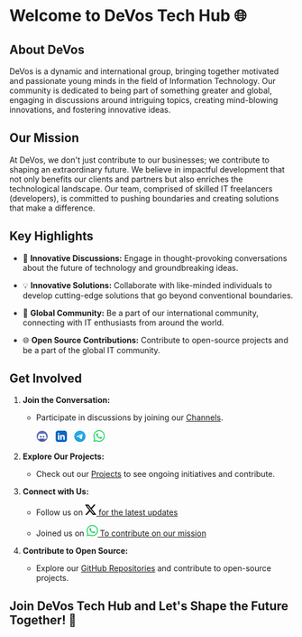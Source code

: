 <a href="https://github.com/DeVos0/DeVos0/blob/main/styles.css"></a>
# Welcome to DeVos Tech Hub 🌐

## About DeVos <a name="about-devos"></a>

DeVos is a dynamic and international group, bringing together motivated and passionate young minds in the field of Information Technology. Our community is dedicated to being part of something greater and global, engaging in discussions around intriguing topics, creating mind-blowing innovations, and fostering innovative ideas.

## Our Mission <a name="our-mission"></a>

At DeVos, we don't just contribute to our businesses; we contribute to shaping an extraordinary future. We believe in impactful development that not only benefits our clients and partners but also enriches the technological landscape. Our team, comprised of skilled IT freelancers (developers), is committed to pushing boundaries and creating solutions that make a difference.

## Key Highlights <a name="key-highlights"></a>

- 🚀 **Innovative Discussions:** Engage in thought-provoking conversations about the future of technology and groundbreaking ideas.
  
- 💡 **Innovative Solutions:** Collaborate with like-minded individuals to develop cutting-edge solutions that go beyond conventional boundaries.

- 👥 **Global Community:** Be a part of our international community, connecting with IT enthusiasts from around the world.

- 🌐 **Open Source Contributions:** Contribute to open-source projects and be a part of the global IT community.

## Get Involved <a name="get-involved"></a>

1. **Join the Conversation:**
   - Participate in discussions by joining our [Channels](#).
     
      <div class="social-icons-row">
       <a href="#" target="_blank" style="margin-right: 10px;"><img class="social-icons" src="https://github.com/DeVos0/DeVos0/blob/main/discord.png" width="20"></a>
       <a href="#" target="_blank" style="margin-right: 10px;"><img src="https://github.com/DeVos0/DeVos0/blob/main/linkedin.png" width="20"></a>
       <a href="#" target="_blank" style="margin-right: 10px;"><img src="https://github.com/DeVos0/DeVos0/blob/main/telegram.png" width="20"></a>
       <a href="#" target="_blank" style="margin-right: 10px;"><img src="https://github.com/DeVos0/DeVos0/blob/main/whatsapp.png" width="20"></a>
      </div>
   

    
3. **Explore Our Projects:**
   - Check out our [Projects](/projects) to see ongoing initiatives and contribute.

4. **Connect with Us:**

   - Follow us on <a href="#" target="_blank"> <img src="https://github.com/DeVos0/DeVos0/blob/main/x.png" width="20"> for the latest updates</a>
   
   - Joined us on <a href="#" target="_blank"> <img src="https://github.com/DeVos0/DeVos0/blob/main/whatsapp.png" width="20"> To contribute on our mission</a>
   

6. **Contribute to Open Source:**
   - Explore our [GitHub Repositories](https://github.com/DeVosTech) and contribute to open-source projects.

## Join DeVos Tech Hub and Let's Shape the Future Together! 🌟
